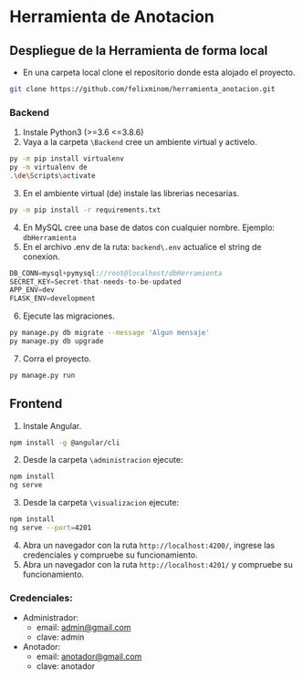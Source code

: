 # Herramienta de Anotacion

## Despliegue de la Herramienta de forma local

- En una carpeta local clone el repositorio donde esta alojado el proyecto.

```bash
git clone https://github.com/felixminom/herramienta_anotacion.git
```
### Backend

1. Instale Python3 (>=3.6 <=3.8.6)
2. Vaya a la carpeta `\Backend` cree un ambiente virtual y activelo.
```bash
py -m pip install virtualenv
py -m virtualenv de
.\de\Scripts\activate
```
3. En el ambiente virtual (de) instale las librerias necesarias.
```bash
py -m pip install -r requirements.txt
```
4. En MySQL cree una base de datos con cualquier nombre. Ejemplo: `dbHerramienta`
5. En el archivo .env de la ruta: `backend\.env` actualice el string de conexion.
```javascript
DB_CONN=mysql+pymysql://root@localhost/dbHerramienta
SECRET_KEY=Secret-that-needs-to-be-updated
APP_ENV=dev
FLASK_ENV=development
```
6. Ejecute las migraciones.
```bash
py manage.py db migrate --message 'Algun mensaje'
py manage.py db upgrade
```
7. Corra el proyecto.
```bash
py manage.py run
```

## Frontend

1. Instale Angular.
```bash
npm install -g @angular/cli
```
2. Desde la carpeta `\administracion` ejecute:
```bash
npm install
ng serve
```
3. Desde la carpeta `\visualizacion` ejecute:
```bash
npm install
ng serve --port=4201
```
4. Abra un navegador con la ruta `http://localhost:4200/`, ingrese las credenciales y compruebe su funcionamiento.
5. Abra un navegador con la ruta `http://localhost:4201/` y compruebe su funcionamiento.

### Credenciales:
- Administrador: 
  - email: admin@gmail.com 
  - clave: admin
- Anotador:
  - email: anotador@gmail.com
  - clave: anotador
